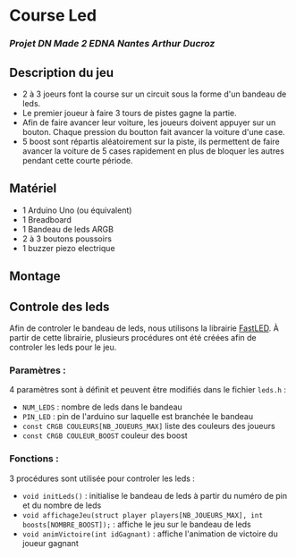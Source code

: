 # Course Led
### _Projet DN Made 2 EDNA Nantes Arthur Ducroz_

## Description du jeu

- 2 à 3 joeurs font la course sur un circuit sous la forme d'un bandeau de leds. 
- Le premier joueur à faire 3 tours de pistes gagne la partie. 
- Afin de faire avancer leur voiture, les joueurs doivent appuyer sur un bouton. Chaque pression du boutton fait avancer la voiture d'une case. 
- 5 boost sont répartis aléatoirement sur la piste, ils permettent de faire avancer la voiture de 5 cases rapidement en plus de bloquer les autres pendant cette courte période.

## Matériel
- 1 Arduino Uno (ou équivalent)
- 1 Breadboard
- 1 Bandeau de leds ARGB
- 2 à 3 boutons poussoirs
- 1 buzzer piezo electrique 

## Montage 

## Controle des leds
Afin de controler le bandeau de leds, nous utilisons la librairie [FastLED](https://github.com/FastLED/FastLED). À partir de cette librairie, plusieurs procédures ont été créées afin de controler les leds pour le jeu.

### Paramètres :
4 paramètres sont à définit et peuvent être modifiés dans le fichier `leds.h` :

- `NUM_LEDS` : nombre de leds dans le bandeau
- `PIN_LED` : pin de l'arduino sur laquelle est branchée le bandeau
- `const CRGB COULEURS[NB_JOUEURS_MAX]` liste des couleurs des joueurs
- `const CRGB COULEUR_BOOST` couleur des boost

### Fonctions :
3 procédures sont utilisée pour controler les leds :
- `void initLeds()` : initialise le bandeau de leds à partir du numéro de pin et du nombre de leds
- `void affichageJeu(struct player players[NB_JOUEURS_MAX], int boosts[NOMBRE_BOOST]);` : affiche le jeu sur le bandeau de leds
- `void animVictoire(int idGagnant)` : affiche l'animation de victoire du joueur gagnant



